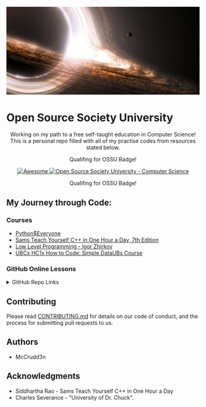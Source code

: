 ![GitHub Logo](https://github.com/mccrudd3n/OpenSource-Practise/blob/master/img/black-hole2.jpg)
# Open Source Society University
<p align="center">
  Working on my path to a free self-taught education in Computer Science! This is a personal repo filled with all of my practise codes from resources stated below.
</p>
<p align="center">
  Qualifing for OSSU Badge!
</p>
<p align="center">
  <a href="https://github.com/sindresorhus/awesome">
    <img alt="Awesome" src="https://cdn.rawgit.com/sindresorhus/awesome/d7305f38d29fed78fa85652e3a63e154dd8e8829/media/badge.svg">
  </a>
  <a href="https://github.com/ossu/computer-science">
	<img alt="Open Source Society University - Computer Science" src="https://img.shields.io/badge/OSSU-computer--science-blue.svg">
  </a>
</p>
<p align="center">
  Qualifing for OSSU Badge!


## My Journey through Code:

### Courses
  * [Python$Everyone](https://github.com/mccrudd3n/OpenSource-Practise/tree/master/Python/PY4E)
  * [Sams Teach Yourself C++ in One Hour a Day, 7th Edition](https://github.com/mccrudd3n/OpenSource-Practise/tree/master/Courses/Sams_Teach_Yourself_C%2B%2B_in_One_Hour_a_Day)
  * [Low Level Programming - Igor Zhirkov](https://github.com/mccrudd3n/OpenSource-Practise/tree/master/Courses/Low%20Level%20Programming%20-%20Igor%20Zhirkov/Chap_2)
  * [UBCx HC1x How to Code: Simple DataUBs Course](https://github.com/mccrudd3n/OpenSource-Practise/tree/master/Courses/UBCx%20HC1x%20How%20to%20Code:%20Simple%20DataUBs%20Course/1a:%20Beginning%20Student%20Language/Expressions)  

### GitHub Online Lessons

<details>
<summary> GitHub Repo Links </summary>
<ul>
<li> <a href="https://github.com/mccrudd3n/github-slideshow">Github-Slideshow</a> </li>
<li> <a href="https://github.com/mccrudd3n/github-pages-with-jekyll">Github-Pages</a> </li>
<li> <a href="https://github.com/mccrudd3n/markdown-portfolio">Github-Markdown-Portfolio</a> </li>
<li> <a href="https://github.com/mccrudd3n/merge-conflicts">Github-Merge-Conflicts</a> </li>
</ul>
</details>


## Contributing

Please read [CONTRIBUTING.md](https://github.com/mccrudd3n/OpenSource-Practise/blob/master/CONTRIBUTING.md) for details on our code of conduct, and the process for submitting pull requests to us.

## Authors
* McCrudd3n

## Acknowledgments

* Siddhartha Rao - Sams Teach Yourself C++ in One Hour a Day
* Charles Severance - "University of Dr. Chuck".
